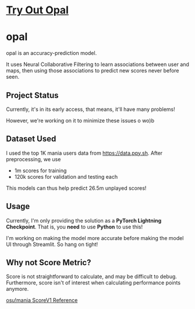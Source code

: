 # [**Try Out Opal**](https://colab.research.google.com/drive/17WRYX24NJ4JaecJh8rUQ0iXSO93LrBUY?usp=sharing)

# opal
opal is an accuracy-prediction model.

It uses Neural Collaborative Filtering to learn associations between user and maps, then using those associations to
predict new scores never before seen.

## Project Status

Currently, it's in its early access, that means, it'll have many problems!

However, we're working on it to minimize these issues o wo)b

## Dataset Used

I used the top 1K mania users data from https://data.ppy.sh.
After preprocessing, we use
- 1m scores for training
- 120k scores for validation and testing each

This models can thus help predict 26.5m unplayed scores!

## Usage

Currently, I'm only providing the solution as a **PyTorch Lightning Checkpoint**. 
That is, you **need** to use **Python** to use this!

I'm working on making the model more accurate before making the model UI through Streamlit.
So hang on tight!

## Why not Score Metric?
Score is not straightforward to calculate, and may be difficult to debug. Furthermore, score isn't of interest when
calculating performance points anymore.

[osu!mania ScoreV1 Reference](https://osu.ppy.sh/wiki/en/Gameplay/Score/ScoreV1/osu%21mania)
